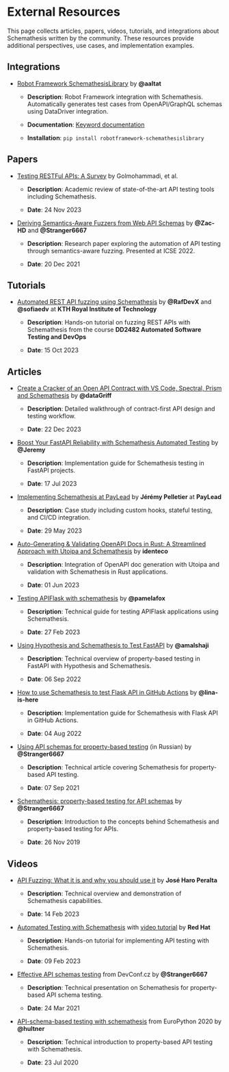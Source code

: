 # External Resources

This page collects articles, papers, videos, tutorials, and integrations about Schemathesis written by the community. These resources provide additional perspectives, use cases, and implementation examples.

## Integrations

- [Robot Framework SchemathesisLibrary](https://github.com/aaltat/robotframework-schemathesis) by **@aaltat**

    - **Description**: Robot Framework integration with Schemathesis. Automatically generates test cases from OpenAPI/GraphQL schemas using DataDriver integration.

    - **Documentation**: [Keyword documentation](https://aaltat.github.io/robotframework-schemathesis/SchemathesisLibrary.html)

    - **Installation**: `pip install robotframework-schemathesislibrary`

## Papers

- [Testing RESTFul APIs: A Survey](https://dl.acm.org/doi/10.1145/3617175) by Golmohammadi, et al.

    - **Description**: Academic review of state-of-the-art API testing tools including Schemathesis.

    - **Date**: 24 Nov 2023

- [Deriving Semantics-Aware Fuzzers from Web API Schemas](https://ieeexplore.ieee.org/document/9793781) by **@Zac-HD** and **@Stranger6667**

    - **Description**: Research paper exploring the automation of API testing through semantics-aware fuzzing. Presented at ICSE 2022.

    - **Date**: 20 Dec 2021

## Tutorials

- [Automated REST API fuzzing using Schemathesis](https://killercoda.com/rafdev/scenario/rest-fuzzing-with-schemathesis) by **@RafDevX** and **@sofiaedv** at **KTH Royal Institute of Technology**

    - **Description**: Hands-on tutorial on fuzzing REST APIs with Schemathesis from the course **DD2482 Automated Software Testing and DevOps**

    - **Date**: 15 Oct 2023

## Articles

- [Create a Cracker of an Open API Contract with VS Code, Spectral, Prism and Schemathesis](https://blog.hungovercoders.com/datagriff/2023/12/22/create-a-cracker-of-an-open-api-contract-with-vs-code-spectral-prism-and-schemathesis.html) by **@dataGriff**

    - **Description**: Detailed walkthrough of contract-first API design and testing workflow.

    - **Date**: 22 Dec 2023

- [Boost Your FastAPI Reliability with Schemathesis Automated Testing](https://medium.com/@jeremy3/boost-your-fastapi-reliability-with-schemathesis-automated-testing-e8b70ff704f6) by **@Jeremy**

    - **Description**: Implementation guide for Schemathesis testing in FastAPI projects.

    - **Date**: 17 Jul 2023

- [Implementing Schemathesis at PayLead](https://medium.com/paylead/implementing-schemathesis-at-paylead-a469a5d43626) by **Jérémy Pelletier** at **PayLead**

    - **Description**: Case study including custom hooks, stateful testing, and CI/CD integration.

    - **Date**: 29 May 2023

- [Auto-Generating & Validating OpenAPI Docs in Rust: A Streamlined Approach with Utoipa and Schemathesis](https://identeco.de/en/blog/generating_and_validating_openapi_docs_in_rust/) by **identeco**

    - **Description**: Integration of OpenAPI doc generation with Utoipa and validation with Schemathesis in Rust applications.

    - **Date**: 01 Jun 2023

- [Testing APIFlask with schemathesis](http://blog.pamelafox.org/2023/02/testing-apiflask-with-schemathesis.html) by **@pamelafox**

    - **Description**: Technical guide for testing APIFlask applications using Schemathesis.

    - **Date**: 27 Feb 2023

- [Using Hypothesis and Schemathesis to Test FastAPI](https://testdriven.io/blog/fastapi-hypothesis/) by **@amalshaji**

    - **Description**: Technical overview of property-based testing in FastAPI with Hypothesis and Schemathesis.

    - **Date**: 06 Sep 2022

- [How to use Schemathesis to test Flask API in GitHub Actions](https://notes.lina-is-here.com/2022/08/04/schemathesis-docker-compose.html) by **@lina-is-here**

    - **Description**: Implementation guide for Schemathesis with Flask API in GitHub Actions.

    - **Date**: 04 Aug 2022

- [Using API schemas for property-based testing](https://habr.com/ru/company/oleg-bunin/blog/576496/) (in Russian) by **@Stranger6667**

    - **Description**: Technical article covering Schemathesis for property-based API testing.

    - **Date**: 07 Sep 2021

- [Schemathesis: property-based testing for API schemas](https://dygalo.dev/blog/schemathesis-property-based-testing-for-api-schemas/) by **@Stranger6667**

    - **Description**: Introduction to the concepts behind Schemathesis and property-based testing for APIs.

    - **Date**: 26 Nov 2019

## Videos

- [API Fuzzing: What it is and why you should use it](https://youtu.be/wX3GMJY9B6A) by **José Haro Peralta**

    - **Description**: Technical overview and demonstration of Schemathesis capabilities.

    - **Date**: 14 Feb 2023

- [Automated Testing with Schemathesis](https://appdev.consulting.redhat.com/tracks/contract-first/automated-testing-with-schemathesis.html) with [video tutorial](https://www.youtube.com/watch?v=4r7OC-lBKMg) by **Red Hat**

    - **Description**: Hands-on tutorial for implementing API testing with Schemathesis.

    - **Date**: 09 Feb 2023

- [Effective API schemas testing](https://youtu.be/VVLZ25JgjD4) from DevConf.cz by **@Stranger6667**

    - **Description**: Technical presentation on Schemathesis for property-based API schema testing.

    - **Date**: 24 Mar 2021

- [API-schema-based testing with schemathesis](https://www.youtube.com/watch?v=9FHRwrv-xuQ) from EuroPython 2020 by **@hultner**

    - **Description**: Technical introduction to property-based API testing with Schemathesis.

    - **Date**: 23 Jul 2020 
